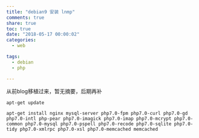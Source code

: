 ```yaml
---
title: "debian9 安装 lnmp"
comments: true
share: true
toc: true
date: "2018-05-17 00:00:02"
categories:
  - web

tags:
  - debian
  - php

---
```




从前blog移植过来，暂无摘要，后期再补

<!--more-->

  

    apt-get update
    
    apt-get install nginx mysql-server php7.0-fpm php7.0-curl php7.0-gd php7.0-intl php-pear php7.0-imagick php7.0-imap php7.0-mcrypt php7.0-common php7.0-mysql php7.0-pspell php7.0-recode php7.0-sqlite php7.0-tidy php7.0-xmlrpc php7.0-xsl php7.0-memcached memcached